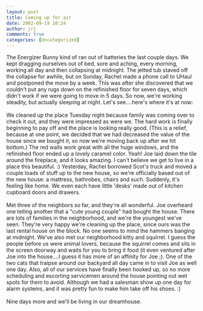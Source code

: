 ```yaml
---
layout: post
title: Coming up for air
date: 2002-09-19 10:24
author: jrj
comments: true
categories: [Uncategorized]
---
```

The Energizer Bunny kind of ran out of batteries the last couple days. We kept dragging ourselves out of bed, sore and aching, every morning, working all day and then collapsing at midnight. The jetted tub staved off the collapse for awhile, but on Sunday, Rachel made a phone call to UHaul and postponed the move by a week. This was after she discovered that we couldn't put any rugs down on the refinished floor for seven days, which didn't work if we were going to move in 5 days. So now, we're working steadily, but actually sleeping at night. Let's see....here's where it's at now:<br /><br />We cleaned up the place Tuesday night because family was coming over to check it out, and they were impressed as were we. The hard work is finally beginning to pay off and the place is looking really good. (This is a relief, because at one point, we decided that we had decreased the value of the house since we bought it, so now we're moving back up after we hit bottom.) The red walls work great with all the huge windows, and the refinished floor ended up a lovely caramel color. Yeah! Joe laid down the tile around the fireplace, and it looks amazing. I can't believe we get to live in a place this beautiful. :) Yesterday, Rachel borrowed Scot's truck and moved a couple loads of stuff up to the new house, so we're officially based out of the new house: a mattress, bathrobes, chairs and such. Suddenly, it's feeling like home. We even each have little 'desks' made out of kitchen cupboard doors and drawers.<br /><br />Met three of the neighbors so far, and they're all wonderful. Joe overheard one telling another that a "cute young couple" had bought the house. There are lots of families in the neighborhood, and we're the youngest we've seen. They're very happy we're cleaning up the place, since ours was the last rental house on the block. No one seems to mind the hammers banging at midnight. We've also met our neighborhood kitty and squirrel. I guess the people before us were animal lovers, because the squirrel comes and sits in the screen doorway and waits for you to bring it food (it even ventured after Joe into the house....I guess it has more of an affinity for Joe ;). One of the two cats that traipse around our backyard all day came in to visit Joe as well one day. Also, all of our services have finally been hooked up, so no more scheduling and escorting servicemen around the house pointing out wet spots for them to avoid. Although we had a salesman show up one day for alarm systems, and it was pretty fun to make him take off his shoes. :)<br /><br />Nine days more and we'll be living in our dreamhouse.
